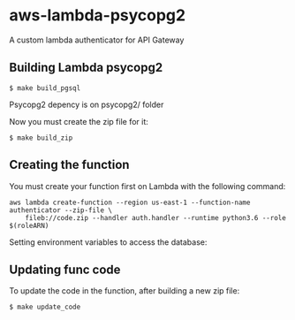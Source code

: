 # aws-lambda-psycopg2

A custom lambda authenticator for API Gateway

Building Lambda psycopg2
---

```
$ make build_pgsql
```

Psycopg2 depency is on psycopg2/ folder

Now you must create the zip file for it:

```
$ make build_zip
```

Creating the function
--

You must create your function first on Lambda with the following command:

```
aws lambda create-function --region us-east-1 --function-name authenticator --zip-file \
    fileb://code.zip --handler auth.handler --runtime python3.6 --role $(roleARN)
```

Setting environment variables to access the database:


Updating func code
---

To update the code in the function, after building a new zip file:

```
$ make update_code
```
